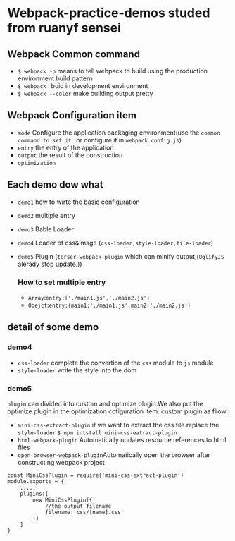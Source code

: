 # Webpack-practice-demos studed from ruanyf sensei


## Webpack Common command
- `$ webpack -p` means to tell webpack to build using the production environment build pattern
- `$ webpack ` buid in development environment
- `$ webpack --color` make building output pretty


## Webpack Configuration item
- `mode` Configure the application packaging environment(use the `common command to set it ` or configure it in `webpack.config.js`)
- `entry` the entry of the application 
- `output` the result of the construction
- `optimization` 

## Each demo dow what
- `demo1` how to wirte the basic configuration
- `demo2` multiple entry
- `demo3` Bable Loader
- `demo4` Loader of css&image (`css-loader,style-loader,file-loader`)
- `demo5` Plugin (`terser-webpack-plugin` which can minify output,(`UglifyJS` alerady stop update.))

  ### How to set multiple entry
  - `Array`:`entry:['./main1.js','./main2.js']`
  - `Obejct`:`entry:{main1:'./main1.js',main2:'./main2.js'}`
  
## detail of some demo
### demo4
- `css-loader` complete the convertion of the `css` module to `js` module
- `style-loader` write the style into the dom

### demo5
`plugin` can divided into custom and optimize plugin.We also put the optimize plugin in the optimization cofiguration item.
custom plugin as fllow:
- `mini-css-extract-plugin` if we want to extract the css file.replace the `style-loader`
`$ npm intstall mini-css-eatract-plugin`
- `html-webpack-plugin` Automatically updates resource references to html files
- `open-browser-webpack-plugin`Automatically open the browser after constructing webpack project
```
const MiniCssPlugin = require('mini-css-extract-plugin')
module.exports = {
    .....
    plugins:[
        new MiniCssPlugin({
            //the output filename
            filename:'css/[name].css'
        })
    ]
}
```